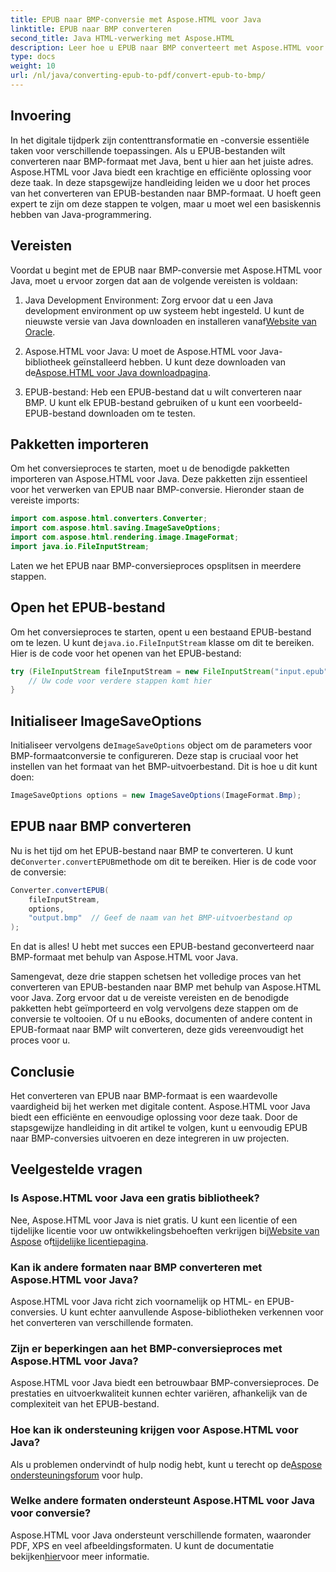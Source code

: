 ```yaml
---
title: EPUB naar BMP-conversie met Aspose.HTML voor Java
linktitle: EPUB naar BMP converteren
second_title: Java HTML-verwerking met Aspose.HTML
description: Leer hoe u EPUB naar BMP converteert met Aspose.HTML voor Java. Stapsgewijze handleiding voor efficiënte contenttransformatie.
type: docs
weight: 10
url: /nl/java/converting-epub-to-pdf/convert-epub-to-bmp/
---
```


## Invoering

In het digitale tijdperk zijn contenttransformatie en -conversie essentiële taken voor verschillende toepassingen. Als u EPUB-bestanden wilt converteren naar BMP-formaat met Java, bent u hier aan het juiste adres. Aspose.HTML voor Java biedt een krachtige en efficiënte oplossing voor deze taak. In deze stapsgewijze handleiding leiden we u door het proces van het converteren van EPUB-bestanden naar BMP-formaat. U hoeft geen expert te zijn om deze stappen te volgen, maar u moet wel een basiskennis hebben van Java-programmering.

## Vereisten

Voordat u begint met de EPUB naar BMP-conversie met Aspose.HTML voor Java, moet u ervoor zorgen dat aan de volgende vereisten is voldaan:

1.  Java Development Environment: Zorg ervoor dat u een Java development environment op uw systeem hebt ingesteld. U kunt de nieuwste versie van Java downloaden en installeren vanaf[Website van Oracle](https://www.oracle.com/java/technologies/javase-downloads.html).

2.  Aspose.HTML voor Java: U moet de Aspose.HTML voor Java-bibliotheek geïnstalleerd hebben. U kunt deze downloaden van de[Aspose.HTML voor Java downloadpagina](https://releases.aspose.com/html/java/).

3. EPUB-bestand: Heb een EPUB-bestand dat u wilt converteren naar BMP. U kunt elk EPUB-bestand gebruiken of u kunt een voorbeeld-EPUB-bestand downloaden om te testen.

## Pakketten importeren

Om het conversieproces te starten, moet u de benodigde pakketten importeren van Aspose.HTML voor Java. Deze pakketten zijn essentieel voor het verwerken van EPUB naar BMP-conversie. Hieronder staan de vereiste imports:

```java
import com.aspose.html.converters.Converter;
import com.aspose.html.saving.ImageSaveOptions;
import com.aspose.html.rendering.image.ImageFormat;
import java.io.FileInputStream;
```

Laten we het EPUB naar BMP-conversieproces opsplitsen in meerdere stappen.

## Open het EPUB-bestand

 Om het conversieproces te starten, opent u een bestaand EPUB-bestand om te lezen. U kunt de`java.io.FileInputStream` klasse om dit te bereiken. Hier is de code voor het openen van het EPUB-bestand:

```java
try (FileInputStream fileInputStream = new FileInputStream("input.epub")) {
    // Uw code voor verdere stappen komt hier
}
```

## Initialiseer ImageSaveOptions

 Initialiseer vervolgens de`ImageSaveOptions` object om de parameters voor BMP-formaatconversie te configureren. Deze stap is cruciaal voor het instellen van het formaat van het BMP-uitvoerbestand. Dit is hoe u dit kunt doen:

```java
ImageSaveOptions options = new ImageSaveOptions(ImageFormat.Bmp);
```

## EPUB naar BMP converteren

 Nu is het tijd om het EPUB-bestand naar BMP te converteren. U kunt de`Converter.convertEPUB`methode om dit te bereiken. Hier is de code voor de conversie:

```java
Converter.convertEPUB(
    fileInputStream,
    options,
    "output.bmp"  // Geef de naam van het BMP-uitvoerbestand op
);
```

En dat is alles! U hebt met succes een EPUB-bestand geconverteerd naar BMP-formaat met behulp van Aspose.HTML voor Java.

Samengevat, deze drie stappen schetsen het volledige proces van het converteren van EPUB-bestanden naar BMP met behulp van Aspose.HTML voor Java. Zorg ervoor dat u de vereiste vereisten en de benodigde pakketten hebt geïmporteerd en volg vervolgens deze stappen om de conversie te voltooien. Of u nu eBooks, documenten of andere content in EPUB-formaat naar BMP wilt converteren, deze gids vereenvoudigt het proces voor u.

## Conclusie

Het converteren van EPUB naar BMP-formaat is een waardevolle vaardigheid bij het werken met digitale content. Aspose.HTML voor Java biedt een efficiënte en eenvoudige oplossing voor deze taak. Door de stapsgewijze handleiding in dit artikel te volgen, kunt u eenvoudig EPUB naar BMP-conversies uitvoeren en deze integreren in uw projecten.

## Veelgestelde vragen

### Is Aspose.HTML voor Java een gratis bibliotheek?
Nee, Aspose.HTML voor Java is niet gratis. U kunt een licentie of een tijdelijke licentie voor uw ontwikkelingsbehoeften verkrijgen bij[Website van Aspose](https://purchase.aspose.com/buy) of[tijdelijke licentiepagina](https://purchase.aspose.com/temporary-license/).

### Kan ik andere formaten naar BMP converteren met Aspose.HTML voor Java?
Aspose.HTML voor Java richt zich voornamelijk op HTML- en EPUB-conversies. U kunt echter aanvullende Aspose-bibliotheken verkennen voor het converteren van verschillende formaten.

### Zijn er beperkingen aan het BMP-conversieproces met Aspose.HTML voor Java?
Aspose.HTML voor Java biedt een betrouwbaar BMP-conversieproces. De prestaties en uitvoerkwaliteit kunnen echter variëren, afhankelijk van de complexiteit van het EPUB-bestand.

### Hoe kan ik ondersteuning krijgen voor Aspose.HTML voor Java?
 Als u problemen ondervindt of hulp nodig hebt, kunt u terecht op de[Aspose ondersteuningsforum](https://forum.aspose.com/) voor hulp.

### Welke andere formaten ondersteunt Aspose.HTML voor Java voor conversie?
 Aspose.HTML voor Java ondersteunt verschillende formaten, waaronder PDF, XPS en veel afbeeldingsformaten. U kunt de documentatie bekijken[hier](https://reference.aspose.com/html/java/)voor meer informatie.

